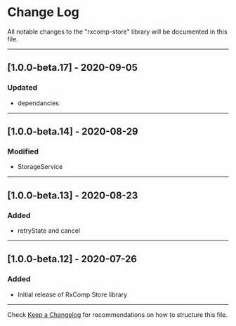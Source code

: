 # Change Log
All notable changes to the "rxcomp-store" library will be documented in this file.

---

## [1.0.0-beta.17] - 2020-09-05
### Updated
- dependancies

---

## [1.0.0-beta.14] - 2020-08-29
### Modified
- StorageService

---

## [1.0.0-beta.13] - 2020-08-23
### Added
- retryState and cancel

---

## [1.0.0-beta.12] - 2020-07-26
### Added
- Initial release of RxComp Store library

---

Check [Keep a Changelog](http://keepachangelog.com/) for recommendations on how to structure this file.
